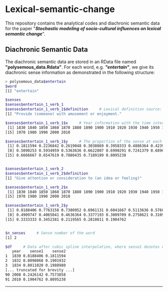 # Lexical-semantic-change
This repository contains the analytical codes and diachronic semantic data for the paper "***Stochastic modeling of socio-cultural influences on lexical semantic change***".

## Diachronic Semantic Data
The diachronic semantic data are stored in an RData file named **"polysemous_data.Rdata"**. For each word, e.g. ***"entertain"***, we give its diachronic sense information as demonstrated in the following structure:
```bash
> polysemous_data$entertain
$word
[1] "entertain"

$senses
$senses$entertain_1_verb_1
$senses$entertain_1_verb_1$definition     # Lexical definition source: Oxford English Dictionary (OED)
[1] "Provide (someone) with amusement or enjoyment."

$senses$entertain_1_verb_1$x     # Year information with the time interval ∆t = 10
 [1] 1830 1840 1850 1860 1870 1880 1890 1900 1910 1920 1930 1940 1950 1960
[15] 1970 1980 1990 2000 2010

$senses$entertain_1_verb_1$y     # The proportion of the sense at each time inerval
 [1] 0.1811594 0.2236842 0.2619048 0.3038869 0.3958333 0.4886364 0.4239482
 [8] 0.5090253 0.5934959 0.5363636 0.6622807 0.6990291 0.7241379 0.6890244
[15] 0.6666667 0.6547619 0.7880435 0.7189189 0.8095238


$senses$entertain_1_verb_2
$senses$entertain_1_verb_2$definition
[1] "Give attention or consideration to (an idea or feeling)"

$senses$entertain_1_verb_2$x
 [1] 1830 1840 1850 1860 1870 1880 1890 1900 1910 1920 1930 1940 1950 1960
[15] 1970 1980 1990 2000 2010

$senses$entertain_1_verb_2$y
 [1] 0.8188406 0.7763158 0.7380952 0.6961131 0.6041667 0.5113636 0.5760518
 [8] 0.4909747 0.4065041 0.4636364 0.3377193 0.3009709 0.2758621 0.3109756
[15] 0.3333333 0.3452381 0.2119565 0.2810811 0.1904762


$n_senses     # Sense number of the word
[1] 2

$df     # Data after cubic spline interpolation, where sense1 denotes dominant sense
   year    sense1    sense2
1  1830 0.8188406 0.1811594
2  1832 0.8098068 0.1901932
3  1834 0.8011020 0.1988980
[... truncated for brevity ...]
90 2008 0.2426142 0.7573858
91 2010 0.1904762 0.8095238
```
---
